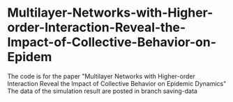 # Multilayer-Networks-with-Higher-order-Interaction-Reveal-the-Impact-of-Collective-Behavior-on-Epidem
The code is for the paper "Multilayer Networks with Higher-order Interaction Reveal the Impact of Collective Behavior on Epidemic Dynamics"
The data of the simulation result are posted in branch saving-data 
